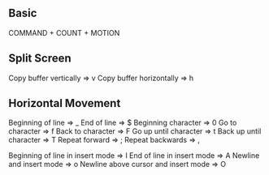 ## Basic
COMMAND + COUNT + MOTION

## Split Screen
Copy buffer vertically => <C-w>v 
Copy buffer horizontally => <C-w>h

## Horizontal Movement
Beginning of line => _
End of line => $
Beginning character => 0
Go to character => f<char>
Back to character => F<char>
Go up until character => t<char>
Back up until character => T<char>
Repeat forward => ;
Repeat backwards => ,

Beginning of line in insert mode => I
End of line in insert mode => A
Newline and insert mode => o
Newline above cursor and insert mode => O



